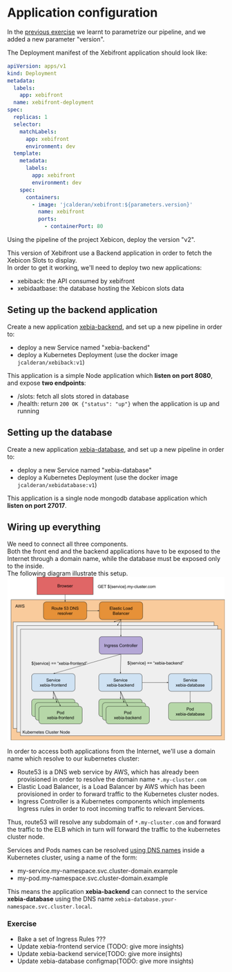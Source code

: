 # Application configuration
In the [previous exercise](../exercise2/README.md) we learnt to parametrize our pipeline, 
and we added a new parameter "version".

The Deployment manifest of the Xebifront application should look like:
```yaml
apiVersion: apps/v1
kind: Deployment
metadata:
  labels:
    app: xebifront
  name: xebifront-deployment
spec:
  replicas: 1
  selector:
    matchLabels:
      app: xebifront
      environment: dev
  template:
    metadata:
      labels:
        app: xebifront
        environment: dev
    spec:
      containers:
        - image: 'jcalderan/xebifront:${parameters.version}'
          name: xebifront
          ports:
            - containerPort: 80
```

Using the pipeline of the project Xebicon, deploy the version "v2".  

This version of Xebifront use a Backend application in order to fetch the Xebicon Slots to display.  
In order to get it working, we'll need to deploy two new applications:
- xebiback: the API consumed by xebifront
- xebidaatbase: the database hosting the Xebicon slots data 

## Seting up the backend application
Create a new application [xebia-backend](../../utils/xebia-backend.md), and set up a new pipeline in order to:
- deploy a new Service named "xebia-backend"
- deploy a Kubernetes Deployment (use the docker image ```jcalderan/xebiback:v1```)

This application is a simple Node application which **listen on port 8080**, and expose **two endpoints**:
- /slots: fetch all slots stored in database
- /health: return ```200 OK {"status": "up"}``` when the application is up and running 


## Setting up the database
Create a new application [xebia-database](../../utils/xebia-database.md), and set up a new pipeline in order to:
- deploy a new Service named "xebia-database"
- deploy a Kubernetes Deployment (use the docker image ```jcalderan/xebidatabase:v1```)

This application is a single node mongodb database application which **listen on port 27017**.

## Wiring up everything
We need to connect all three components.  
Both the front end and the backend applications have to be exposed to the Internet through a domain name, 
while the database must be exposed only to the inside.  
The following diagram illustrate this setup.
![Target deployment diagram](./xebia-stack.svg)

In order to access both applications from the Internet, we'll use a domain name which resolve to our kubernetes cluster:
- Route53 is a DNS web service by AWS, which has already been provisioned in order to resolve the domain name ```*.my-cluster.com```
- Elastic Load Balancer, is a Load Balancer by AWS which has been provisioned in order to forward traffic to the Kubernetes cluster nodes.  
- Ingress Controller is a Kubernetes components which implements Ingress rules in order to root incoming traffic to relevant Services.

Thus, route53 will resolve any subdomain of ```*.my-cluster.com``` and forward the traffic to the ELB which in turn will forward the traffic to the kubernetes cluster node.
 
Services and Pods names can be resolved [using DNS names](https://kubernetes.io/docs/concepts/services-networking/dns-pod-service/)
inside a Kubernetes cluster, using a name of the form:
- my-service.my-namespace.svc.cluster-domain.example
- my-pod.my-namespace.svc.cluster-domain.example

This means the application **xebia-backend** can connect to the service **xebia-database** using the DNS name ```xebia-database.your-namespace.svc.cluster.local```.


### Exercise
- Bake a set of Ingress Rules ???
- Update xebia-frontend service (TODO: give more insights)
- Update xebia-backend service(TODO: give more insights)
- Update xebia-database configmap(TODO: give more insights)

